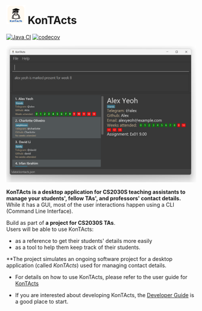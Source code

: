 # <img src="docs/images/kontactsLogo.png" alt="KonTActs logo" width="50"/> KonTActs 

[![Java CI](https://github.com/AY2425S1-CS2103T-T11-2/tp/actions/workflows/gradle.yml/badge.svg)](https://github.com/AY2425S1-CS2103T-T11-2/tp/actions/workflows/gradle.yml)
[![codecov](https://codecov.io/gh/AY2425S1-CS2103T-T11-2/tp/graph/badge.svg)](https://codecov.io/github/AY2425S1-CS2103T-T11-2/tp)

![Ui](docs/images/homePage.png)

**KonTActs is a desktop application for CS2030S teaching assistants to manage your students', fellow TAs', and professors' contact details.** While it has a GUI, most of the user interactions happen using a CLI (Command Line Interface).


Build as part of **a project for CS2030S TAs**.<br>
  Users will be able to use KonTActs:
  * as a reference to get their students' details more easily
  * as a tool to help them keep track of their students.

**The project simulates an ongoing software project for a desktop application (called _KonTActs_) used for managing contact details.
  * For details on how to use KonTActs, please refer to the user guide for [KonTActs](https://ay2425s1-cs2103t-t11-2.github.io/tp/UserGuide.html)



* If you are interested about developing KonTActs, the [Developer Guide](https://ay2425s1-cs2103t-t11-2.github.io/tp/DeveloperGuide.html) is a good place to start.



